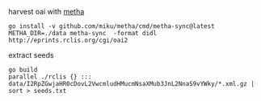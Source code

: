 harvest oai with [metha](https://github.com/miku/metha)

```
go install -v github.com/miku/metha/cmd/metha-sync@latest
METHA_DIR=./data metha-sync  -format didl http://eprints.rclis.org/cgi/oai2
```

extract seeds

```
go build
parallel ./rclis {} ::: data/I2RpZGwjaHR0cDovL2VwcmludHMucmNsaXMub3JnL2NnaS9vYWky/*.xml.gz | sort > seeds.txt
```
